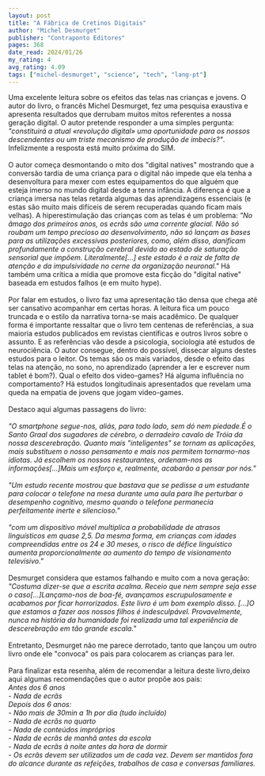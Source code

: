 ```yaml
---
layout: post
title: "A Fábrica de Cretinos Digitais"
author: "Michel Desmurget"
publisher: "Contraponto Editores"
pages: 368
date_read: 2024/01/26
my_rating: 4
avg_rating: 4.09
tags: ["michel-desmurget", "science", "tech", "lang-pt"]
---
```


Uma excelente leitura sobre os efeitos das telas nas crianças e jovens. O autor do livro, o francês Michel Desmurget, fez uma pesquisa exaustiva e apresenta resultados que derrubam muitos mitos referentes a nossa geração digital. O autor pretende responder a uma simples pergunta: <i> "constituirá a atual «revolução digital» uma oportunidade para os nossos descendentes ou um triste mecanismo de produção de imbecis?"</i>. Infelizmente a resposta está muito próxima do SIM.<br/><br/>O autor começa desmontando o mito dos "digital natives" mostrando que a conversão tardia de uma criança para o digital não impede que ela tenha a desenvoltura para mexer com estes equipamentos do que alguém que esteja imerso no mundo digital desde a tenra infância. A diferença é que a criança imersa nas telas retarda algumas das aprendizagens essenciais (e estas são muito mais difíceis de serem recuperadas quando ficam mais velhas). A hiperestimulação das crianças com as telas é um problema: <i>"No âmago dos primeiros anos, os ecrãs são uma corrente glacial. Não só roubam um tempo precioso ao desenvolvimento, não só lançam as bases para as utilizações excessivas posteriores, como, além disso, danificam profundamente a construção cerebral devido ao estado de saturação sensorial que impõem. Literalmente[...] este estado é a raiz de falta de atenção e da impulsividade no cerne da organização neuronal."</i> Há também uma crítica a mídia que promove esta ficção do "digital native" baseada em estudos falhos (e em muito hype).  <br/><br/>Por falar em estudos, o livro faz uma apresentação tão densa que chega até ser cansativo acompanhar em certas horas. A leitura fica um pouco truncada e o estilo da narrativa torna-se mais acadêmico. De qualquer forma é importante ressaltar que o livro tem centenas de referências, a sua maioria estudos publicados em revistas científicas e outros livros sobre o assunto. E as referências vão desde a psicologia, sociologia até estudos de neurociência. O autor consegue, dentro do possível, dissecar alguns destes estudos para o leitor. Os temas são os mais variados, desde o efeito das telas na atenção, no sono, no aprendizado (aprender a ler e escrever num tablet é bom?). Qual o efeito dos video-games? Há alguma influência no comportamento? Há estudos longitudinais apresentados que revelam uma queda na empatia de jovens que jogam video-games. <br/><br/>Destaco aqui algumas passagens do livro:<br/><br/><i>"O smartphone segue-nos, aliás, para todo lado, sem dó nem piedade.É o Santo Graal dos sugadores de cérebro, o derradeiro cavalo de Tróia da nossa descerebração. Quanto mais "inteligentes" se tornam as aplicações, mais substituem o nosso pensamento e mais nos permitem tornarmo-nos idiotas. Já escolhem os nossos restaurantes, ordenam-nos as informações[...]Mais um esforço e, realmente, acabarão a pensar por nós."</i><br/><br/><i>"Um estudo recente mostrou que bastava que se pedisse a um estudante para colocar o telefone na mesa durante uma aula para lhe perturbar o desempenho cognitivo, mesmo quando o telefone permanecia perfeitamente inerte e silencioso."</i><br/><br/><i>"com um dispositivo móvel multiplica a probabilidade de atrasos linguísticos em quase 2,5. Da mesma forma, em crianças com idades compreendidas entre os 24 e 30 meses, o risco de défice linguístico aumenta proporcionalmente ao aumento do tempo de visionamento televisivo."</i><br/><br/>Desmurget considera que estamos falhando e muito com a nova geração:<br/><i>"Costuma dizer-se que a escrita acalma. Receio que nem sempre seja esse o caso[…]Lançamo-nos de boa-fé, avançamos escrupulosamente e acabamos por ficar horrorizados. Este livro é um bom exemplo disso. […]O que estamos a fazer aos nossos filhos é indesculpável. Provavelmente, nunca na história da humanidade foi realizada uma tal experiência de descerebração em tão grande escala."</i><br/><br/>Entretanto, Desmurget não me parece derrotado, tanto que lançou um outro livro onde ele "convoca" os pais para colocarem as crianças para ler. <br/><br/>Para finalizar esta resenha, além de recomendar a leitura deste livro,deixo aqui algumas recomendações que o autor propõe aos pais:<br/><i> Antes dos 6 anos<br/>- Nada de ecrãs<br/>Depois dos 6 anos:<br/>- Não mais de 30min a 1h por dia (tudo incluído)<br/>- Nada de ecrãs no quarto<br/>- Nada de conteúdos impróprios<br/>- Nada de ecrãs de manhã antes da escola<br/>- Nada de ecrãs à noite antes da hora de dormir<br/>- Os ecrãs devem ser utilizados um de cada vez. Devem ser mantidos fora do alcance durante as refeições, trabalhos de casa e conversas familiares.</i>

